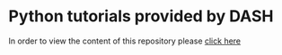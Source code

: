 # Python tutorials provided by DASH

In order to view the content of this repository please [click here](https://amirrezamousavi1992.github.io/dash/docs/index.html#)